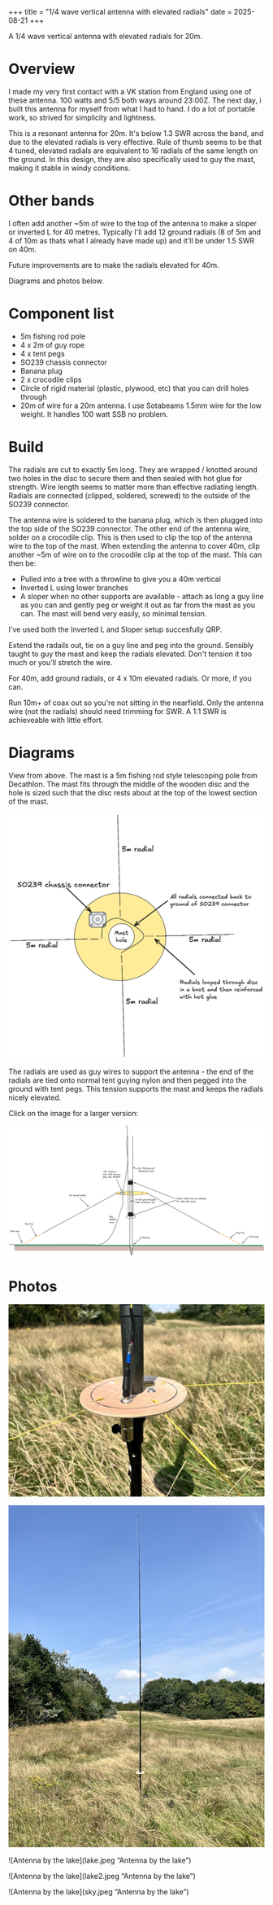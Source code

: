 +++
title = "1/4 wave vertical antenna with elevated radials"
date = 2025-08-21
+++



A 1/4 wave vertical antenna with elevated radials for 20m.

# Overview

I made my very first contact with a VK station from England using one of these antenna. 100 watts and 5/5 both ways around 23:00Z. The next day, i built this antenna for myself from what I had to hand. I do a lot of portable work, so strived for simplicity and lightness. 

This is a resonant antenna for 20m. It's below 1.3 SWR across the band, and due to the elevated radials is very effective. Rule of thumb seems to be that 4 tuned, elevated radials are equivalent to 16 radials of the same length on the ground. In this design, they are also specifically used to guy the mast, making it stable in windy conditions. 

# Other bands

I often add another ~5m of wire to the top of the antenna to make a sloper or inverted L for 40 metres. Typically I'll add 12 ground radials (8 of 5m and 4 of 10m as thats what I already have made up) and it'll be under 1.5 SWR on 40m. 

Future improvements are to make the radials elevated for 40m. 

Diagrams and photos below. 

# Component list

- 5m fishing rod pole
- 4 x 2m of guy rope
- 4 x tent pegs
- SO239 chassis connector
- Banana plug
- 2 x crocodile clips
- Circle of rigid material (plastic, plywood, etc) that you can drill holes through
- 20m of wire for a 20m antenna. I use Sotabeams 1.5mm wire for the low weight. It handles 100 watt SSB no problem.

# Build

The radials are cut to exactly 5m long. They are wrapped / knotted around two holes in the disc to secure them and then sealed with hot glue for strength. Wire length seems to matter more than effective radiating length. Radials are connected (clipped, soldered, screwed) to the outside of the SO239 connector. 

The antenna wire is soldered to the banana plug, which is then plugged into the top side of the SO239 connector. The other end of the antenna wire, solder on a crocodile clip. This is then used to clip the top of the antenna wire to the top of the mast. When extending the antenna to cover 40m, clip another ~5m of wire on to the crocodile clip at the top of the mast. This can then be:

- Pulled into a tree with a throwline to give you a 40m vertical
- Inverted L using lower branches 
- A sloper when no other supports are available - attach as long a guy line as you can and gently peg or weight it out as far from the mast as you can. The mast will bend very easily, so minimal tension. 

I've used both the Inverted L and Sloper setup succesfully QRP. 

Extend the radails out, tie on a guy line and peg into the ground. Sensibly taught to guy the mast and keep the radials elevated. Don't tension it too much or you'll stretch the wire.

For 40m, add ground radials, or 4 x 10m elevated radials. Or more, if you can. 

Run 10m+ of coax out so you're not sitting in the nearfield. Only the antenna wire (not the radials) should need trimming for SWR. A 1:1 SWR is achieveable with little effort.

# Diagrams

View from above. The mast is a 5m fishing rod style telescoping pole from Decathlon. The mast fits through the middle of the wooden disc
and the hole is sized such that the disc rests about at the top of the lowest
 section of the mast. 

![Antenna diagram](vertical-above.png "Antenna")

The radials are used as guy wires to support the antenna - the end of the
radials are tied onto normal tent guying nylon and then pegged into the ground
with tent pegs. This tension supports the mast and keeps the radials nicely
elevated. 

Click on the image for a larger version:

[![Antenna diagram](vertical-side.png "Antenna")](/quarter-vertical/vertical-side.png)


# Photos

![Centre Disc](centre.jpeg "Centre Disc")

![Whole Antenna](full.jpeg "Whole Antenna")

![Antenna by the lake](lake.jpeg “Antenna by the lake”)

![Antenna by the lake](lake2.jpeg “Antenna by the lake”)

![Antenna by the lake](sky.jpeg “Antenna by the lake”)